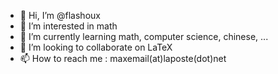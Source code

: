 - 👋 Hi, I’m @flashoux
- 👀 I’m interested in math
- 🌱 I’m currently learning math, computer science, chinese, ...
- 💞️ I’m looking to collaborate on LaTeX
- 📫 How to reach me : maxemail(at)laposte(dot)net

<!---
flashoux/flashoux is a ✨ special ✨ repository because its `README.md` (this file) appears on your GitHub profile.
You can click the Preview link to take a look at your changes.
--->
